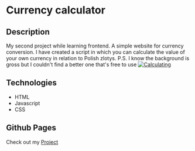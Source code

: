 # Currency calculator
## Description
My second project while learning frontend. A simple website for currency conversion. I have created a script in which you can calculate the value of your own currency in relation to Polish zlotys. P.S. I know the background is gross but I couldn't find a better one that's free to use
[![Calculating](https://i.postimg.cc/mZPZT0Y8/Currencycalculator.gif)](https://postimg.cc/ThXv9NHD)
## Technologies
- HTML
- Javascript
- CSS
## Github Pages
Check out my [Project](https://marcelurbanczyk.github.io/Currency-calculator/)
